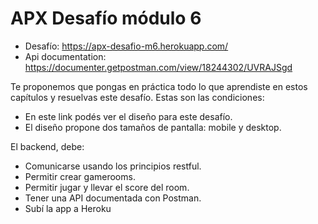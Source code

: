 # APX Desafío módulo 6

- Desafío: https://apx-desafio-m6.herokuapp.com/ <br>
- Api documentation: https://documenter.getpostman.com/view/18244302/UVRAJSgd

Te proponemos que pongas en práctica todo lo que aprendiste en estos capítulos y resuelvas este desafío. Estas son las condiciones:
- En este link podés ver el diseño para este desafío.<br>
- El diseño propone dos tamaños de pantalla: mobile y desktop.

El backend, debe: <br>
- Comunicarse usando los principios restful. <br>
- Permitir crear gamerooms. <br>
- Permitir jugar y llevar el score del room. <br>
- Tener una API documentada con Postman. <br>
- Subí la app a Heroku <br>


